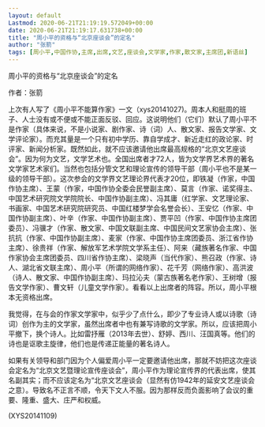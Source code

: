 ```yaml
---
layout: default
Lastmod: 2020-06-21T21:19:19.572049+00:00
date: 2020-06-21T21:19:17.631738+00:00
title: "周小平的资格与“北京座谈会”的定名"
author: "张箭"
tags: [周小平,中国作协,主席,出席,文艺,座谈会,文学家,作家,散文家,主席团,新语丝]
---
```


周小平的资格与“北京座谈会”的定名

作者：张箭

上次有人写了《周小平不能算作家》一文（xys20141027)。周本人和挺周的班子、人士没有或不便或不能正面反驳、回应。这说明他们（它们）默认了周小平不是作家（具体来说，不是小说家、剧作家、诗（词）人、散文家、报告文学家、文学评论家）。而充其量是一个只有初中学历、靠自学成才、新近走红的政论家、时评家、新闻分析家。既然如此，就不应该邀请他出席最高规格的“北京文艺座谈会”。因为何为文艺，文学艺术也。全国出席者才72人，皆为文学界艺术界的著名文学家艺术家们。当然也包括分管文艺和理论宣传的领导干部（周小平也不是某一级的领导干部）。这次参会的文学界文艺理论界代表才20位，即铁凝（作家，中国作协主席）、王蒙（作家，中国作协全委会民誉副主席）、莫言（作家、诺奖得主、中国艺术研究院文学院院长、中国作协副主席）、冯其庸（红学家、文艺理论家、书画家、中国艺术研究院研究员、中国红楼梦学会名誉会长）、王安忆（作家、中国作协副主席）、叶辛（作家、中国作协副主席）、贾平凹（作家、中国作协主席团委员）、冯骥才（作家、散文家、中国文联副主席、中国民间文艺家协会主席）、张抗抗（作家、中国作协副主席）、麦家（作家、中国作协主席团委员、浙江省作协主席）、徐贵祥（作家、解放军艺术学院文学系主任）、阿来（藏族著名作家、中国作家协会主席团委员、四川省作协主席）、梁晓声（当代作家）、熊召政（作家、诗人、湖北省文联主席）、周小平（所谓的网络作家）、花千芳（网络作家）、高洪波（诗人、散文家、中国作协副主席）、玛拉沁夫（蒙古族著名老作家）、王树增（报告文学作家）、曹文轩（儿童文学作家）。看看以上出席者的阵容。所以，周小平根本无资格出席。

我觉得，在与会的作家文学家中，似乎少了点什么，即少了专业诗人或以诗歌（诗词）创作为主的文学家，虽然出席者中也有兼写诗歌的文学家。所以，应该把周小平撤下，换个诗人。比如雷抒雁（2013年去世）、舒婷、西川、汪国真等。他们的诗也是讴歌主旋律，他们也是传递正能量的著名诗人。

如果有关领导和部门因为个人偏爱周小平一定要邀请他出席，那就不妨把这次座谈会定名为“北京文艺暨理论宣传座谈会”，周小平作为理论宣传界的代表出席，使其名副其实；而不应该定名为“北京文艺座谈会（显然有仿1942年的延安文艺座谈会之意）。导致名不正言不顺，令天下文人不服。因为那样反而负面影响了会议的重要、隆重、盛大、庄严和权威。

(XYS20141109)

